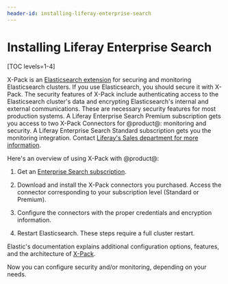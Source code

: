 ```yaml
---
header-id: installing-liferay-enterprise-search
---
```


# Installing Liferay Enterprise Search

[TOC levels=1-4]

X-Pack is an 
[Elasticsearch extension](https://www.elastic.co/guide/en/elasticsearch/reference/6.5/setup-xpack.html)
for securing and monitoring Elasticsearch clusters. If you use Elasticsearch,
you should secure it with X-Pack. The security features of X-Pack include
authenticating access to the Elasticsearch cluster's data and encrypting
Elasticsearch's internal and external communications. These are necessary
security features for most production systems. A Liferay Enterprise Search
Premium subscription gets you access to two X-Pack Connectors for @product@:
monitoring and security. A Liferay Enterprise Search Standard subscription gets
you the monitoring integration. Contact
[Liferay's Sales department for more information](https://www.liferay.com/contact-us#contact-sales).

Here's an overview of using X-Pack with @product@:

1.  Get an [Enterprise Search subscription](https://help.liferay.com/hc/en-us/articles/360014400932).

2.  Download and install the X-Pack connectors you purchased. Access the
    connector corresponding to your subscription level (Standard or Premium).

<!-- INSERT DIRECT LINKS WHEN AVAILABLE

    [Enterprise Search Standard](https://customer.liferay.com/group/customer/downloads?_com_liferay_osb_customer_downloads_display_web_DownloadsDisplayPortlet_formDate=1543422323440&p_p_id=com_liferay_osb_customer_downloads_display_web_DownloadsDisplayPortlet&p_p_lifecycle=0&p_p_state=normal&p_p_mode=view&_com_liferay_osb_customer_downloads_display_web_DownloadsDisplayPortlet_product=enterpriseSearchStandard&_com_liferay_osb_customer_downloads_display_web_DownloadsDisplayPortlet_fileType=product)

    [Enterprise Search Premium](https://customer.liferay.com/group/customer/downloads?_com_liferay_osb_customer_downloads_display_web_DownloadsDisplayPortlet_formDate=1543422331595&p_p_id=com_liferay_osb_customer_downloads_display_web_DownloadsDisplayPortlet&p_p_lifecycle=0&p_p_state=normal&p_p_mode=view&_com_liferay_osb_customer_downloads_display_web_DownloadsDisplayPortlet_product=enterpriseSearchPremium&_com_liferay_osb_customer_downloads_display_web_DownloadsDisplayPortlet_fileType=product)
-->

3.  Configure the connectors with the proper credentials and encryption
    information.

4.  Restart Elasticsearch. These steps require a full cluster restart.

Elastic's documentation explains additional configuration options, features,
and the architecture of
[X-Pack](https://www.elastic.co/guide/en/elasticsearch/reference/6.5/configuring-security.html). 

Now you can configure security and/or monitoring, depending on your needs.
